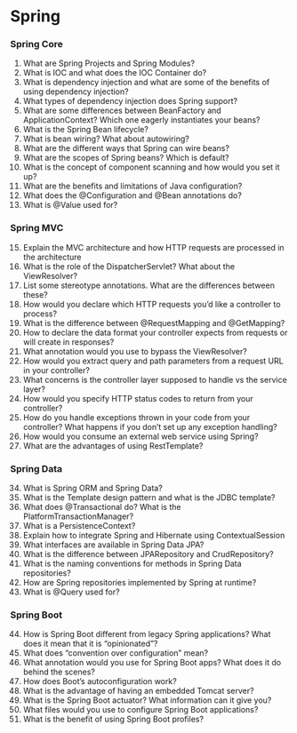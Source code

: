 # Spring

### Spring Core

1.  What are Spring Projects and Spring Modules?
2.  What is IOC and what does the IOC Container do?
3.  What is dependency injection and what are some of the benefits of using dependency injection?
4.  What types of dependency injection does Spring support?
5.  What are some differences between BeanFactory and ApplicationContext? Which one eagerly instantiates your beans?
6.  What is the Spring Bean lifecycle?
7.  What is bean wiring? What about autowiring?
8.  What are the different ways that Spring can wire beans?
9.  What are the scopes of Spring beans? Which is default?
10. What is the concept of component scanning and how would you set it up?
11. What are the benefits and limitations of Java configuration?
12. What does the @Configuration and @Bean annotations do?
13. What is @Value used for?

### Spring MVC
15. Explain the MVC architecture and how HTTP requests are processed in the architecture
16. What is the role of the DispatcherServlet? What about the ViewResolver?
17. List some stereotype annotations. What are the differences between these?
18. How would you declare which HTTP requests you’d like a controller to process?
19. What is the difference between @RequestMapping and @GetMapping?
20. How to declare the data format your controller expects from requests or will create in responses?
21. What annotation would you use to bypass the ViewResolver?
22. How would you extract query and path parameters from a request URL in your controller?
23. What concerns is the controller layer supposed to handle vs the service layer?
24. How would you specify HTTP status codes to return from your controller?
25. How do you handle exceptions thrown in your code from your controller? What happens if you don’t set up any exception handling?
26. How would you consume an external web service using Spring?
27. What are the advantages of using RestTemplate?

### Spring Data

34. What is Spring ORM and Spring Data?
35. What is the Template design pattern and what is the JDBC template?
36. What does @Transactional do? What is the PlatformTransactionManager?
37. What is a PersistenceContext?
38. Explain how to integrate Spring and Hibernate using ContextualSession
39. What interfaces are available in Spring Data JPA?
40. What is the difference between JPARepository and CrudRepository?
41. What is the naming conventions for methods in Spring Data repositories?
42. How are Spring repositories implemented by Spring at runtime?
43. What is @Query used for?

### Spring Boot

44. How is Spring Boot different from legacy Spring applications? What does it mean that it is “opinionated”?
45. What does “convention over configuration” mean?
46. What annotation would you use for Spring Boot apps? What does it do behind the scenes?
47. How does Boot’s autoconfiguration work?
48. What is the advantage of having an embedded Tomcat server?
49. What is the Spring Boot actuator? What information can it give you?
50. What files would you use to configure Spring Boot applications?
51. What is the benefit of using Spring Boot profiles?
